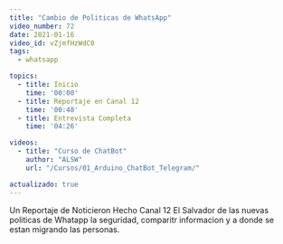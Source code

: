 ```yaml
---
title: "Cambio de Politicas de WhatsApp"
video_number: 72
date: 2021-01-16
video_id: vZjmfHzWdC0
tags:
  - whatsapp

topics:
  - title: Inicio
    time: '00:00'
  - title: Reportaje en Canal 12
    time: '00:48'
  - title: Entrevista Completa
    time: '04:26'

videos:
  - title: "Curso de ChatBot"
    author: "ALSW"
    url: "/Cursos/01_Arduino_ChatBot_Telegram/"

actualizado: true
---
```


Un Reportaje de Noticieron Hecho Canal 12 El Salvador  de las nuevas politicas de Whatapp la seguridad, comparitr informacion y a donde se estan migrando las personas.  
